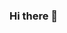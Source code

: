 ### Hi there 👋

<!--
**omdusane/omdusane** is a ✨ _special_ ✨ repository because its `README.md` (this file) appears on your GitHub profile.

Here are some ideas to get you started:

- 🔭 I’m currently working on ...
- 🌱 I’m currently learning ...
- 👯 I’m looking to collaborate on ...
- 🤔 I’m looking for help with ...
- 💬 Ask me about ...
- 📫 How to reach me: omdusane8@gmail.com
- 😄 Pronouns: ...
- ⚡ Fun fact: ...
-->
